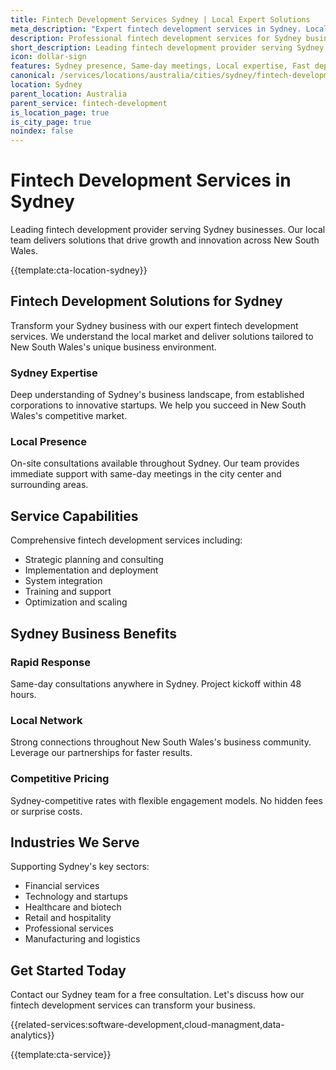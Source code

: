 ```yaml
---
title: Fintech Development Services Sydney | Local Expert Solutions
meta_description: "Expert fintech development services in Sydney. Local team, same-day consultations, proven results. Transform your business today."
description: Professional fintech development services for Sydney businesses
short_description: Leading fintech development provider serving Sydney and New South Wales.
icon: dollar-sign
features: Sydney presence, Same-day meetings, Local expertise, Fast deployment, Competitive rates, Proven track record
canonical: /services/locations/australia/cities/sydney/fintech-development-sydney.html
location: Sydney
parent_location: Australia
parent_service: fintech-development
is_location_page: true
is_city_page: true
noindex: false
---
```


# Fintech Development Services in Sydney

Leading fintech development provider serving Sydney businesses. Our local team delivers solutions that drive growth and innovation across New South Wales.

{{template:cta-location-sydney}}

## Fintech Development Solutions for Sydney

Transform your Sydney business with our expert fintech development services. We understand the local market and deliver solutions tailored to New South Wales's unique business environment.

### Sydney Expertise

Deep understanding of Sydney's business landscape, from established corporations to innovative startups. We help you succeed in New South Wales's competitive market.

### Local Presence

On-site consultations available throughout Sydney. Our team provides immediate support with same-day meetings in the city center and surrounding areas.

## Service Capabilities

Comprehensive fintech development services including:
- Strategic planning and consulting
- Implementation and deployment
- System integration
- Training and support
- Optimization and scaling

## Sydney Business Benefits

### Rapid Response
Same-day consultations anywhere in Sydney. Project kickoff within 48 hours.

### Local Network
Strong connections throughout New South Wales's business community. Leverage our partnerships for faster results.

### Competitive Pricing
Sydney-competitive rates with flexible engagement models. No hidden fees or surprise costs.

## Industries We Serve

Supporting Sydney's key sectors:
- Financial services
- Technology and startups
- Healthcare and biotech
- Retail and hospitality
- Professional services
- Manufacturing and logistics

## Get Started Today

Contact our Sydney team for a free consultation. Let's discuss how our fintech development services can transform your business.

{{related-services:software-development,cloud-managment,data-analytics}}

{{template:cta-service}}

